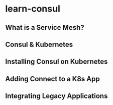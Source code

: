 # learn-consul

## What is a Service Mesh?

## Consul & Kubernetes

## Installing Consul on Kubernetes

## Adding Connect to a K8s App

## Integrating Legacy Applications
